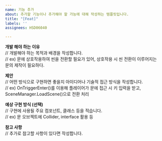 ```yaml
---
name: 기능 추가
about: 추가할 기능이나 추가해야 할 가능에 대해 작성하는 템플릿입니다.
title: "[Feat]"
labels: ''
assignees: HSD06040

---
```


**개발 해야 하는 이유**  
// 개발해야 하는 목적과 배경을 작성합니다.  
// ex) 문에 상호작용하여 씬을 전환할 필요가 있어, 상호작용 시 씬 전환이 이루어지는 문의 제작이 필요하다.

**제안**  
// 어떤 방식으로 구현하면 좋을지 아이디어나 기술적 접근 방식을 작성합니다.  
// ex) OnTriggerEnter()를 이용해 플레이어가 문에 접근 시 키 입력을 받고, SceneManager.LoadScene()으로 전환 처리

**예상 구현 방식 (선택)**  
// 구현에 사용될 주요 컴포넌트, 클래스 등을 적습니다.  
// ex) 문 오브젝트에 Collider, interface 활용 등

**참고 사항**  
// 추가로 참고할 사항이 있다면 작성합니다.

